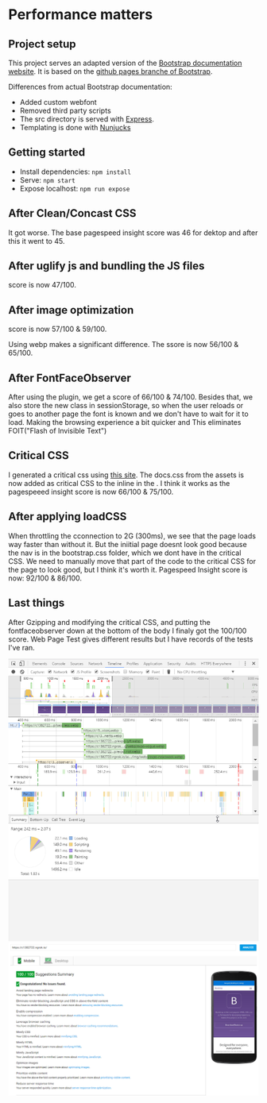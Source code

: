 # Performance matters

## Project setup

This project serves an adapted version of the [Bootstrap documentation website](http://getbootstrap.com/). It is based on the [github pages branche of Bootstrap](https://github.com/twbs/bootstrap/tree/gh-pages). 

Differences from actual Bootstrap documentation:

- Added custom webfont
- Removed third party scripts
- The src directory is served with [Express](https://expressjs.com/).
- Templating is done with [Nunjucks](https://mozilla.github.io/nunjucks/)

## Getting started

- Install dependencies: `npm install`
- Serve: `npm start`
- Expose localhost: `npm run expose`

## After Clean/Concast CSS
It got worse. The base pagespeed insight score was 46 for dektop and after this it went to 45.

## After uglify js and bundling the JS files
score is now 47/100.

## After image optimization
score is now 57/100 & 59/100. 

Using webp makes a significant difference. The ssore is now 56/100 & 65/100.

## After FontFaceObserver

After using the plugin, we get a score of 66/100 & 74/100. Besides that, we also store the new class in sessionStorage, so when the user reloads or goes to another page the font is known and we don't have to wait for it to load. Making the browsing experience a bit quicker and This eliminates FOIT("Flash of Invisible Text")

## Critical CSS
I generated a critical css using [this site](https://jonassebastianohlsson.com/criticalpathcssgenerator/). The docs.css from the assets is now added as critical CSS to the inline in the <head>. I think it works as the pagespeeed insight score is now 66/100 & 75/100.

## After applying loadCSS
When throttling the cconnection to 2G (300ms), we see that the page loads way faster than without it. But the iniitial page doesnt look good because the nav is in the bootstrap.css folder, which we dont have in the critical CSS. We need to manually move that part of the code to the critical CSS for the page to look good, but I think it's worth it. Pagespeed Insight score is now: 92/100 & 86/100.

## Last things 
After Gzipping and modifying the critical CSS, and putting the fontfaceobserver down at the bottom of the body I finaly got the 100/100 score. Web Page Test gives different results but I have records of the tests I've ran.

![Timeline After](audit/timeline_after.png)![PageSpeedInsight After](audit/psi_after.png)